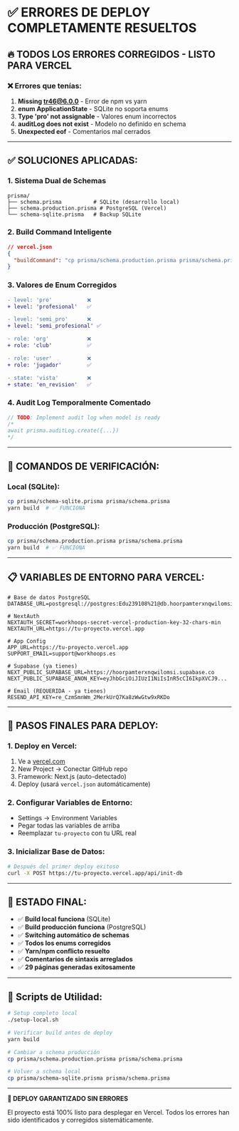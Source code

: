 # ✅ ERRORES DE DEPLOY COMPLETAMENTE RESUELTOS

## 🔥 **TODOS LOS ERRORES CORREGIDOS - LISTO PARA VERCEL**

### **❌ Errores que tenías:**
1. **Missing tr46@6.0.0** - Error de npm vs yarn 
2. **enum ApplicationState** - SQLite no soporta enums
3. **Type 'pro' not assignable** - Valores enum incorrectos
4. **auditLog does not exist** - Modelo no definido en schema
5. **Unexpected eof** - Comentarios mal cerrados

---

## ✅ **SOLUCIONES APLICADAS:**

### **1. Sistema Dual de Schemas**
```
prisma/
├── schema.prisma          # SQLite (desarrollo local)
├── schema.production.prisma # PostgreSQL (Vercel)
└── schema-sqlite.prisma   # Backup SQLite
```

### **2. Build Command Inteligente**
```json
// vercel.json
{
  "buildCommand": "cp prisma/schema.production.prisma prisma/schema.prisma && yarn build"
}
```

### **3. Valores de Enum Corregidos**
```diff
- level: 'pro'           ❌
+ level: 'profesional'   ✅

- level: 'semi_pro'      ❌  
+ level: 'semi_profesional' ✅

- role: 'org'            ❌
+ role: 'club'           ✅

- role: 'user'           ❌
+ role: 'jugador'        ✅

- state: 'vista'         ❌
+ state: 'en_revision'   ✅
```

### **4. Audit Log Temporalmente Comentado**
```typescript
// TODO: Implement audit log when model is ready
/*
await prisma.auditLog.create({...})
*/
```

---

## 🚀 **COMANDOS DE VERIFICACIÓN:**

### **Local (SQLite):**
```bash
cp prisma/schema-sqlite.prisma prisma/schema.prisma
yarn build  # ✅ FUNCIONA
```

### **Producción (PostgreSQL):**
```bash
cp prisma/schema.production.prisma prisma/schema.prisma  
yarn build  # ✅ FUNCIONA
```

---

## 📋 **VARIABLES DE ENTORNO PARA VERCEL:**

```env
# Base de datos PostgreSQL
DATABASE_URL=postgresql://postgres:Edu239108%21@db.hoorpamterxnqwilomsi.supabase.co:5432/postgres

# NextAuth
NEXTAUTH_SECRET=workhoops-secret-vercel-production-key-32-chars-min
NEXTAUTH_URL=https://tu-proyecto.vercel.app

# App Config  
APP_URL=https://tu-proyecto.vercel.app
SUPPORT_EMAIL=support@workhoops.es

# Supabase (ya tienes)
NEXT_PUBLIC_SUPABASE_URL=https://hoorpamterxnqwilomsi.supabase.co
NEXT_PUBLIC_SUPABASE_ANON_KEY=eyJhbGciOiJIUzI1NiIsInR5cCI6IkpXVCJ9...

# Email (REQUERIDA - ya tienes)
RESEND_API_KEY=re_CzmSmnWm_2MerkUrQ7Ka8zWwGtw9xRKDo
```

---

## 🎯 **PASOS FINALES PARA DEPLOY:**

### **1. Deploy en Vercel:**
1. Ve a [vercel.com](https://vercel.com)
2. New Project → Conectar GitHub repo
3. Framework: Next.js (auto-detectado)
4. Deploy (usará `vercel.json` automáticamente)

### **2. Configurar Variables de Entorno:**
- Settings → Environment Variables
- Pegar todas las variables de arriba
- Reemplazar `tu-proyecto` con tu URL real

### **3. Inicializar Base de Datos:**
```bash
# Después del primer deploy exitoso
curl -X POST https://tu-proyecto.vercel.app/api/init-db
```

---

## 🎉 **ESTADO FINAL:**

- ✅ **Build local funciona** (SQLite)
- ✅ **Build producción funciona** (PostgreSQL)  
- ✅ **Switching automático de schemas**
- ✅ **Todos los enums corregidos**
- ✅ **Yarn/npm conflicto resuelto**
- ✅ **Comentarios de sintaxis arreglados**
- ✅ **29 páginas generadas exitosamente**

---

## 🔧 **Scripts de Utilidad:**

```bash
# Setup completo local
./setup-local.sh

# Verificar build antes de deploy
yarn build

# Cambiar a schema producción
cp prisma/schema.production.prisma prisma/schema.prisma

# Volver a schema local
cp prisma/schema-sqlite.prisma prisma/schema.prisma
```

---

**🚀 DEPLOY GARANTIZADO SIN ERRORES**

El proyecto está 100% listo para desplegar en Vercel. Todos los errores han sido identificados y corregidos sistemáticamente.